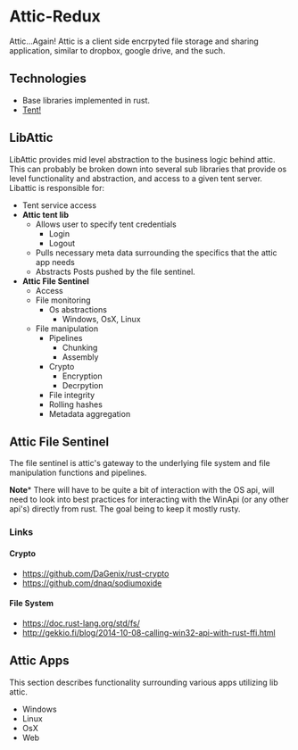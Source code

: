 # Attic-Redux
Attic...Again! Attic is a client side encrpyted file storage and sharing application, similar to dropbox, google drive, and the such.

## Technologies
* Base libraries implemented in rust.
* [Tent!](https://tent.io/)

## LibAttic
LibAttic provides mid level abstraction to the business logic behind attic. This can probably be broken down into several sub libraries that provide os level functionality and abstraction, and access to a given tent server. Libattic is responsible for:
* Tent service access
* **Attic tent lib**
  * Allows user to specify tent credentials
    * Login 
    * Logout
  * Pulls necessary meta data surrounding the specifics that the attic app needs
  * Abstracts Posts pushed by the file sentinel.
* **Attic File Sentinel**
  * Access
  * File monitoring
    * Os abstractions
      * Windows, OsX, Linux
  * File manipulation
    * Pipelines
      * Chunking
      * Assembly 
    * Crypto
      * Encryption
      * Decrpytion 
     * File integrity
      * Rolling hashes
      * Metadata aggregation
 
## Attic File Sentinel     
The file sentinel is attic's gateway to the underlying file system and file manipulation functions and pipelines.

**Note*** There will have to be quite a bit of interaction with the OS api, will need to look into best practices for interacting with the WinApi (or any other api's) directly from rust. The goal being to keep it mostly rusty.

### Links
#### Crypto
* https://github.com/DaGenix/rust-crypto
* https://github.com/dnaq/sodiumoxide

#### File System
* https://doc.rust-lang.org/std/fs/
* http://gekkio.fi/blog/2014-10-08-calling-win32-api-with-rust-ffi.html


## Attic Apps
This section describes functionality surrounding various apps utilizing lib attic.

* Windows
* Linux
* OsX
* Web




      
